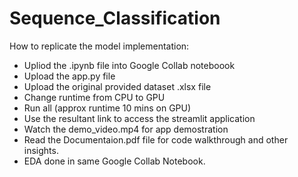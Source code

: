 # Sequence_Classification
How to replicate the model implementation:

- Upliod the .ipynb file into Google Collab noteboook
- Upload the app.py file
- Upload the original provided dataset .xlsx file
- Change runtime from CPU to GPU
- Run all (approx runtime 10 mins on GPU)
- Use the resultant link to access the streamlit application
- Watch the demo_video.mp4 for app demostration
- Read the Documentaion.pdf file for code walkthrough and other insights.
- EDA done in same Google Collab Notebook.
